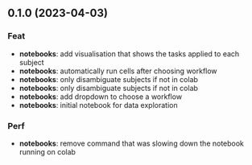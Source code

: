 ## 0.1.0 (2023-04-03)

### Feat

- **notebooks**: add visualisation that shows the tasks applied to each subject
- **notebooks**: automatically run cells after choosing workflow
- **notebooks**: only disambiguate subjects if not in colab
- **notebooks**: only disambiguate subjects if not in colab
- **notebooks**: add dropdown to choose a workflow
- **notebooks**: initial notebook for data exploration

### Perf

- **notebooks**: remove command that was slowing down the notebook running on colab
